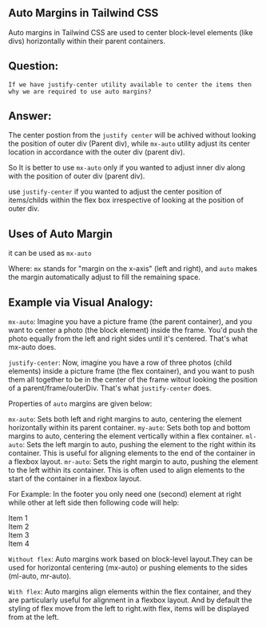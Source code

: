 ## Auto Margins in Tailwind CSS

Auto margins in Tailwind CSS are used to center block-level elements (like divs) horizontally within their parent containers.

## Question:

`If we have justify-center utility available to center the items then why we are required to use auto margins?`

## Answer:

The center postion from the `justify center` will be achived without looking the position of outer div (Parent div), while `mx-auto` utility adjust its center location in accordance with the outer div (parent div).

So It is better to use `mx-auto` only if you wanted to adjust inner div along with the position of outer div (parent div).

use `justify-center` if you wanted to adjust the center position of items/childs within the flex box irrespective of looking at the position of outer div.

## Uses of Auto Margin

it can be used as `mx-auto`

Where:
`mx` stands for "margin on the x-axis" (left and right), and
`auto` makes the margin automatically adjust to fill the remaining space.

## Example via Visual Analogy:

`mx-auto`: Imagine you have a picture frame (the parent container), and you want to center a photo (the block element) inside the frame. You'd push the photo equally from the left and right sides until it's centered. That's what mx-auto does.

`justify-center`: Now, imagine you have a row of three photos (child elements) inside a picture frame (the flex container), and you want to push them all together to be in the center of the frame witout looking the position of a parent/frame/outerDiv. That's what `justify-center` does.

Properties of `auto` margins are given below:

`mx-auto`: Sets both left and right margins to auto, centering the element horizontally within its parent container.
`my-auto`: Sets both top and bottom margins to auto, centering the element vertically within a flex container.
`ml-auto`: Sets the left margin to auto, pushing the element to the right within its container. This is useful for aligning elements to the end of the container in a flexbox layout.
`mr-auto`: Sets the right margin to auto, pushing the element to the left within its container. This is often used to align elements to the start of the container in a flexbox layout.

For Example: In the footer you only need one (second) element at right while other at left side then following code will help:

<footer className=flex>
<div className="footer-col">Item 1</div>
<div className="footer-col ml-auto">Item 2</div>
<div className="footer-col">Item 3</div>
<div className="footer-col">Item 4</div>
</footer>

`Without flex`: Auto margins work based on block-level layout.They can be used for horizontal centering (mx-auto) or pushing elements to the sides (ml-auto, mr-auto).

`With flex`: Auto margins align elements within the flex container, and they are particularly useful for alignment in a flexbox layout.
And by default the styling of flex move from the left to right.with flex, items will be displayed from at the left.
